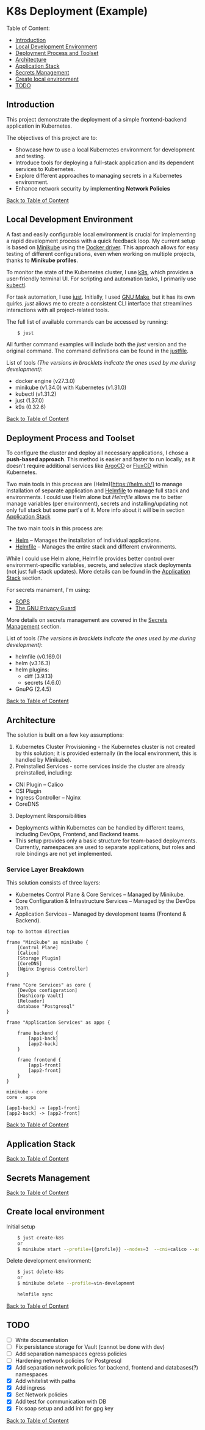 # K8s Deployment (Example)

<a name="table-of-content"></a>
Table of Content:
* [Introduction](#introduction)
* [Local Development Environment](#local-development-environment)
* [Deployment Process and Toolset](#deployment-process-and-toolset)
* [Architecture](#architecture)
* [Application Stack](#application-stack)
* [Secrets Management](#secrets-management)
* [Create local environment](#create-local-environment)
* [TODO](#todo)

## Introduction

This project demonstrate the deployment of a simple frontend-backend application in Kubernetes.

The objectives of this project are to:
* Showcase how to use a local Kubernetes environment for development and testing.
* Introduce tools for deploying a full-stack application and its dependent services to Kubernetes.
* Explore different approaches to managing secrets in a Kubernetes environment.
* Enhance network security by implementing **Network Policies**

[Back to Table of Content](#table-of-content)

## Local Development Environment

A fast and easily configurable local environment is crucial for implementing a rapid development
process with a quick feedback loop. My current setup is based on [Minikube](https://minikube.sigs.k8s.io/) 
using the [Docker driver](https://minikube.sigs.k8s.io/docs/drivers/docker). This approach allows for easy
testing of different configurations, even when working on multiple projects, thanks to **Minikube
profiles**.

To monitor the state of the Kubernetes cluster, I use [k9s](https://k9scli.io/), which provides 
a user-friendly terminal UI. For scripting and automation tasks, I primarily use 
[kubectl](https://kubernetes.io/docs/reference/kubectl/).

For task automation, I use [just](https://just.systems/). Initially, I used [GNU Make](https://www.gnu.org/software/make/),
but it has its own quirks. *just* aiiows me to create a consistent CLI interface that streamlines interactions
with all project-related tools.

The full list of available commands can be accessed by running:
```sh
    $ just
```
All further command examples will include both the *just* version and the original command. The command
definitions can be found in the [justfile](justfile).

List of tools *(The versions in bracklets indicate the ones used by me during development)*:
* docker engine (v27.3.0)
* minikube (v1.34.0) with Kubernetes (v1.31.0)
* kubectl (v1.31.2) 
* just (1.37.0)
* k9s (0.32.6)

[Back to Table of Content](#table-of-content)

## Deployment Process and Toolset

To configure the cluster and deploy all necessary applications, I chose a **push-based approach**. 
This method is easier and faster to run locally, as it doesn't require additional services like 
[ArgoCD](https://argo-cd.readthedocs.io/) or [FluxCD](https://fluxcd.io/) within Kubernetes.

Two main tools in this process are (Helm)[https://helm.sh/] to manage installation of separate application and
[Helmfile](https://helmfile.readthedocs.io/) to manage full stack and environments. I could use Helm alone 
but *Helmfile* allows me to better manage variables (per environment), secrets and installing/updating not 
only full stack but some part's of it. More info about it will be in section [Application Stack](#application-stack)


The two main tools in this process are:
* [Helm](https://helm.sh/) – Manages the installation of individual applications.
* [Helmfile](https://helmfile.readthedocs.io/) – Manages the entire stack and different environments.

While I could use Helm alone, Helmfile provides better control over environment-specific 
variables, secrets, and selective stack deployments (not just full-stack updates). More 
details can be found in the [Application Stack](#application-stack) section.

For secrets manament, I'm using:
* [SOPS](https://github.com/getsops/sops)
* [The GNU Privacy Guard](https://www.gnupg.org/)

More details on secrets management are covered in the [Secrets Management](#secrets-management) section.

List of tools *(The versions in bracklets indicate the ones used by me during development)*:
* helmfile (v0.169.0)
* helm (v3.16.3)
* helm plugins:
  * diff (3.9.13)
  * secrets (4.6.0)
* GnuPG (2.4.5)

[Back to Table of Content](#table-of-content)

## Architecture

The solution is built on a few key assumptions:
1. Kubernetes Cluster Provisioning - the Kubernetes cluster is not created by this solution; 
it is provided externally (in the local environment, this is handled by Minikube).
2. Preinstalled Services - some services inside the cluster are already preinstalled, including:
  * CNI Plugin – Calico
  * CSI Plugin
  * Ingress Controller – Nginx
  * CoreDNS
3. Deployment Responsibilities
  * Deployments within Kubernetes can be handled by different teams, including DevOps, Frontend, and Backend teams.
  * This setup provides only a basic structure for team-based deployments. Currently, namespaces are used to separate applications, but roles and role bindings are not yet implemented.

### Service Layer Breakdown

This solution consists of three layers:
* Kubernetes Control Plane & Core Services – Managed by Minikube.
* Core Configuration & Infrastructure Services – Managed by the DevOps team.
* Application Services – Managed by development teams (Frontend & Backend).

```plantuml
top to bottom direction

frame "Minikube" as minikube {
    [Control Plane]
    [Calico]
    [Storage Plugin]
    [CoreDNS]
    [Nginx Ingress Controller]
} 

frame "Core Services" as core {
    [DevOps configuration]
    [Hashicorp Vault]
    [Reloader]
    database "Postgresql"
} 

frame "Application Services" as apps {

    frame backend {
        [app1-back]
        [app2-back]
    }

    frame frontend {
        [app1-front]
        [app2-front]
    }
} 

minikube - core
core - apps

[app1-back] -> [app1-front]
[app2-back] -> [app2-front]

```

[Back to Table of Content](#table-of-content)

## Application Stack 

[Back to Table of Content](#table-of-content)

## Secrets Management

[Back to Table of Content](#table-of-content)

## Create local environment

Initial setup

```sh
    $ just create-k8s
    or
    $ minikube start --profile={{profile}} --nodes=3  --cni=calico --addons=csi-hostpath-driver --addons=ingress --kubernetes-version=v1.31.0 --cpus 2 --memory 3072
```

Delete development environment:
```sh
    $ just delete-k8s
    or
    $ minikube delete --profile=vin-development
```

```sh
    helmfile sync
```

[Back to Table of Content](#table-of-content)

## TODO

* [ ] Write documentation
* [ ] Fix persistance storage for Vault (cannot be done with dev)
* [ ] Add separation namespaces egress policies
* [ ] Hardening network policies for Postgresql 
* [x] Add separation network policies for backend, frontend and databases(?) namespaces
* [x] Add whitelist with paths
* [x] Add ingress
* [x] Set Network policies
* [x] Add test for communication with DB
* [x] Fix soap setup and add init for gpg key

[Back to Table of Content](#table-of-content)

